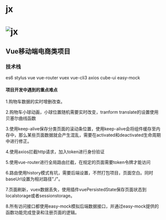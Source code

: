 # jx

# ![jx](https://github.com/YangGoldDragon/jx/blob/master/public/jx.png?raw=true)

## Vue移动端电商类项目

### 技术栈
es6 stylus vue vue-router vuex vue-cli3 axios cube-ui easy-mock

#### 项目开发中遇到的重点难点
1.购物车数据的实时增删改查。

2.购物车小球动画，小球位置随机需要实时改变，tranform translate的设置使用贝塞尔曲线函数

3.使用keep-alive保存分类页面的滚动条位置，使用keep-alive会将组件缓存至内存中，那么某些页面数据就会产生混乱，需要在activated和deactivated生命周期中进行修正。

4.使用axios拦截http请求，加入token进行身份验证

5.使用vue-router进行全局路由拦截，在规定的页面需要token令牌才能访问

6.路由使用history模式有坑，需要后端设置，不然打包项目，页面空白。同时baseUrl设置为相对路径"./"。

7.页面刷新，vuex数据丢失，使用插件vuePersistedState保存页面状态到localstorage或者sessionstorage。

8.所有访问接口都使用easy-mock模拟后端数据接口，并通过easy-mock提供的函数功能完成登录和注册页面的逻辑。
